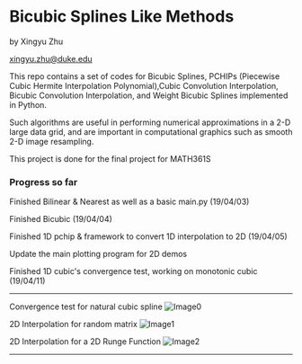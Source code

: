 # Bicubic Splines Like Methods

by Xingyu Zhu

<xingyu.zhu@duke.edu>

This repo contains a set of codes for Bicubic Splines, PCHIPs (Piecewise Cubic Hermite Interpolation Polynomial),Cubic Convolution Interpolation, Bicubic Convolution Interpolation, and Weight Bicubic Splines implemented in Python.

Such algorithms are useful in performing numerical approximations in a 2-D large data grid, and are important in computational graphics such as smooth 2-D image resampling.

This project is done for the final project for MATH361S

### Progress so far

Finished Bilinear & Nearest as well as a basic main.py (19/04/03)

Finished Bicubic (19/04/04)

Finished 1D pchip & framework to convert 1D interpolation to 2D (19/04/05)

Update the main plotting program for 2D demos

Finished 1D cubic's convergence test, working on monotonic cubic (19/04/11)

---
Convergence test for natural cubic spline
![Image0](https://i.ibb.co/h7yr6JJ/base.png)

2D Interpolation for random matrix
![Image1](https://i.ibb.co/MsSK0WM/1.png)

2D Interpolation for a 2D Runge Function
![Image2](https://i.ibb.co/3MzrJZQ/Figure-1.png)

---


